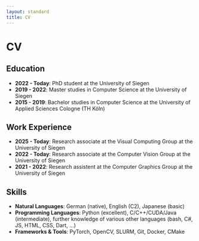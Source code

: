 ```yaml
---
layout: standard
title: CV
---
```


# CV

## Education

- **2022 - Today**: PhD student at the University of Siegen
- **2019 - 2022**: Master studies in Computer Science at the University of Siegen
- **2015 - 2019**: Bachelor studies in Computer Science at the University of Applied Sciences Cologne (TH Köln)

## Work Experience

- **2025 - Today**: Research associate at the Visual Computing Group at the University of Siegen
- **2022 - Today**: Research associate at the Computer Vision Group at the University of Siegen
- **2021 - 2022**: Research assistent at the Computer Graphics Group at the University of Siegen

<!--## Reviewing / Community Work

- Reviewer for the L2S at NeurIPS 2025-->

## Skills

- **Natural Languages**: German (native), English (C2), Japanese (basic)
- **Programming Languages**: Python (excellent), C/C++/CUDA/Java (intermediate), further knowledge of various other languages (bash, C#, JS, HTML, CSS, Dart, ...)
- **Frameworks &amp; Tools**: PyTorch, OpenCV, SLURM, Git, Docker, CMake
